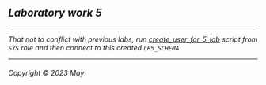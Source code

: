 ## _Laboratory work 5_
___   
_That not to conflict with previous labs, run [create_user_for_5_lab](./create_user_for_5_lab.sql) script from `SYS` role and then connect to this created `LR5_SCHEMA`_



___
###### Copyright © 2023 May